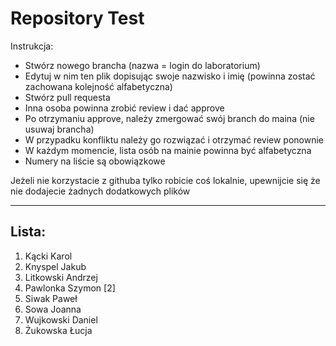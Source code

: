 # Repository Test
Instrukcja:
* Stwórz nowego brancha (nazwa = login do laboratorium)
* Edytuj w nim ten plik dopisując swoje nazwisko i imię (powinna zostać zachowana kolejność alfabetyczna)
* Stwórz pull requesta
* Inna osoba powinna zrobić review i dać approve
* Po otrzymaniu approve, należy zmergować swój branch do maina (nie usuwaj brancha)
* W przypadku konfliktu należy go rozwiązać i otrzymać review ponownie
* W każdym momencie, lista osób na mainie powinna być alfabetyczna
* Numery na liście są obowiązkowe

Jeżeli nie korzystacie z githuba tylko robicie coś lokalnie, upewnijcie się że nie dodajecie żadnych dodatkowych plików

---
## Lista:
1. Kącki Karol
2. Knyspel Jakub
3. Litkowski Andrzej
4. Pawlonka Szymon [2]
5. Siwak Paweł
6. Sowa Joanna
7. Wujkowski Daniel
8. Żukowska Łucja
